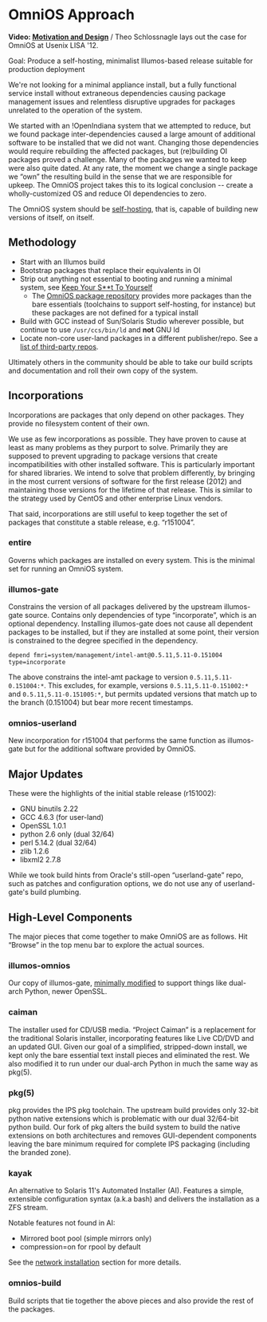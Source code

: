 OmniOS Approach
===============

**Video: [Motivation and Design](https://www.usenix.org/conference/lisa12/omnios-motivation-and-design)**
/ Theo Schlossnagle lays out the case for OmniOS at Usenix LISA '12.

Goal: Produce a self-hosting, minimalist Illumos-based release suitable
for production deployment

We're not looking for a minimal appliance install, but a fully
functional service install without extraneous dependencies causing
package management issues and relentless disruptive upgrades for
packages unrelated to the operation of the system.

We started with an !OpenIndiana system that we attempted to reduce, but
we found package inter-dependencies caused a large amount of additional
software to be installed that we did not want. Changing those
dependencies would require rebuilding the affected packages, but
(re)building OI packages proved a challenge. Many of the packages we
wanted to keep were also quite dated. At any rate, the moment we change
a single package we “own” the resulting build in the sense that we are
responsible for upkeep. The OmniOS project takes this to its logical
conclusion -- create a wholly-customized OS and reduce OI dependencies
to zero.

The OmniOS system should be
[self-hosting](http://en.wikipedia.org/wiki/Self-hosting), that is,
capable of building new versions of itself, on itself.

Methodology
-----------

* Start with an Illumos build
* Bootstrap packages that replace their equivalents in OI
* Strip out anything not essential to booting and running a minimal system,
  see [Keep Your S**t To Yourself](KYSTY.md)
  * The [OmniOS package repository](http://omnios.omniti.com/omnios/release)
    provides more packages than the bare essentials (toolchains to support
    self-hosting, for instance) but these packages are not defined for a
    typical install
* Build with GCC instead of Sun/Solaris Studio wherever possible, but
  continue to use `/usr/ccs/bin/ld` and **not** GNU ld
* Locate non-core user-land packages in a different publisher/repo.
  See a [list of third-party repos](Packaging.md).

Ultimately others in the community should be able to take our build
scripts and documentation and roll their own copy of the system.

## Incorporations

Incorporations are packages that only depend on other packages. They
provide no filesystem content of their own.

We use as few incorporations as possible. They have proven to cause at
least as many problems as they purport to solve. Primarily they are
supposed to prevent upgrading to package versions that create
incompatibilities with other installed software. This is particularly
important for shared libraries. We intend to solve that problem
differently, by bringing in the most current versions of software for
the first release (2012) and maintaining those versions for the lifetime
of that release. This is similar to the strategy used by CentOS and
other enterprise Linux vendors.

That said, incorporations are still useful to keep together the set of
packages that constitute a stable release, e.g. “r151004”.

### entire

Governs which packages are installed on every system. This is the
minimal set for running an OmniOS system.

### illumos-gate

Constrains the version of all packages delivered by the upstream
illumos-gate source. Contains only dependencies of type “incorporate”,
which is an optional dependency. Installing illumos-gate does not cause
all dependent packages to be installed, but if they are installed at
some point, their version is constrained to the degree specified in the
dependency.

```
depend fmri=system/management/intel-amt@0.5.11,5.11-0.151004 type=incorporate
```

The above constrains the intel-amt package to version
`0.5.11,5.11-0.151004:*`. This excludes, for example, versions
`0.5.11,5.11-0.151002:*` and `0.5.11,5.11-0.151005:*`, but permits
updated versions that match up to the branch (0.151004) but bear more
recent timestamps.

### omnios-userland

New incorporation for r151004 that performs the same function as
illumos-gate but for the additional software provided by OmniOS.

Major Updates
-------------

These were the highlights of the initial stable release (r151002):

* GNU binutils 2.22
* GCC 4.6.3 (for user-land)
* OpenSSL 1.0.1
* python 2.6 only (dual 32/64)
* perl 5.14.2 (dual 32/64)
* zlib 1.2.6
* libxml2 2.7.8

While we took build hints from Oracle's still-open “userland-gate” repo,
such as patches and configuration options, we do not use any of
userland-gate's build plumbing.

## High-Level Components

The major pieces that come together to make OmniOS are as follows. Hit
“Browse” in the top menu bar to explore the actual sources.

### illumos-omnios

Our copy of illumos-gate, [minimally modified](ReleaseNotes.md) to
support things like dual-arch Python, newer OpenSSL.

### caiman

The installer used for CD/USB media. “Project Caiman” is a replacement
for the traditional Solaris installer, incorporating features like Live
CD/DVD and an updated GUI. Given our goal of a simplified, stripped-down
install, we kept only the bare essential text install pieces and
eliminated the rest. We also modified it to run under our dual-arch
Python in much the same way as pkg(5).

### pkg(5)

pkg provides the IPS pkg toolchain. The upstream build provides only
32-bit python native extensions which is problematic with our dual
32/64-bit python build. Our fork of pkg alters the build system to build
the native extensions on both architectures and removes GUI-dependent
components leaving the bare minimum required for complete IPS packaging
(including the branded zone).

### kayak

An alternative to Solaris 11's Automated Installer (AI). Features a
simple, extensible configuration syntax (a.k.a bash) and delivers the
installation as a ZFS stream.

Notable features not found in AI:

* Mirrored boot pool (simple mirrors only)
* compression=on for rpool by default

See the [network installation](Installation.md#Fromthenetwork) section for more details.

### omnios-build

Build scripts that tie together the above pieces and also provide the
rest of the packages.

